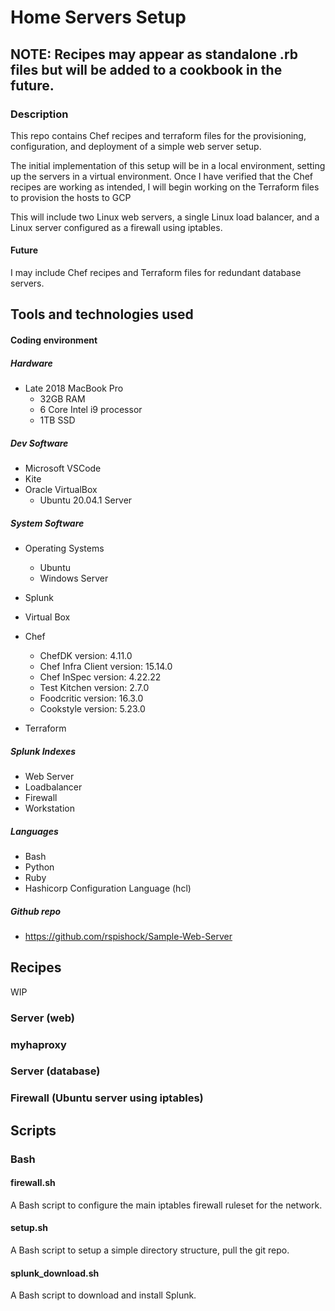 # Home Servers Setup

## NOTE: Recipes may appear as standalone .rb files but will be added to a cookbook in the future.

### Description
This repo contains Chef recipes and terraform files for the provisioning, configuration, and deployment of a simple web server setup.

The initial implementation of this setup will be in a local environment, setting up the servers in a virtual environment.  Once I have verified that the Chef recipes are working as intended, I will begin working on the Terraform files to provision the hosts to GCP 

This will include two Linux web servers, a single Linux load balancer, and a Linux server configured as a firewall using iptables.

#### Future
I may include Chef recipes and Terraform files for redundant database servers.


## Tools and technologies used
#### Coding environment
##### Hardware
- Late 2018 MacBook Pro
    - 32GB RAM
    - 6 Core Intel i9 processor
    - 1TB SSD

##### Dev Software
- Microsoft VSCode
- Kite
- Oracle VirtualBox
    - Ubuntu 20.04.1 Server

##### System Software
- Operating Systems
    - Ubuntu
    - Windows Server
- Splunk
- Virtual Box
- Chef
    - ChefDK version: 4.11.0
    - Chef Infra Client version: 15.14.0
    - Chef InSpec version: 4.22.22
    - Test Kitchen version: 2.7.0
    - Foodcritic version: 16.3.0
    - Cookstyle version: 5.23.0

- Terraform

##### Splunk Indexes
- Web Server 
- Loadbalancer
- Firewall
- Workstation

##### Languages
- Bash
- Python
- Ruby
- Hashicorp Configuration Language (hcl)


##### Github repo
- https://github.com/rspishock/Sample-Web-Server


## Recipes
WIP
### Server (web)
### myhaproxy
### Server (database)
### Firewall (Ubuntu server using iptables)

## Scripts
### Bash
#### firewall.sh
A Bash script to configure the main iptables firewall ruleset for the network.

#### setup.sh
A Bash script to setup a simple directory structure, pull the git repo.

#### splunk_download.sh
A Bash script to download and install Splunk.